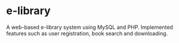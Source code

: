 # e-library
A web-based e-library system using MySQL and PHP. Implemented features such as user registration, book search and downloading.
